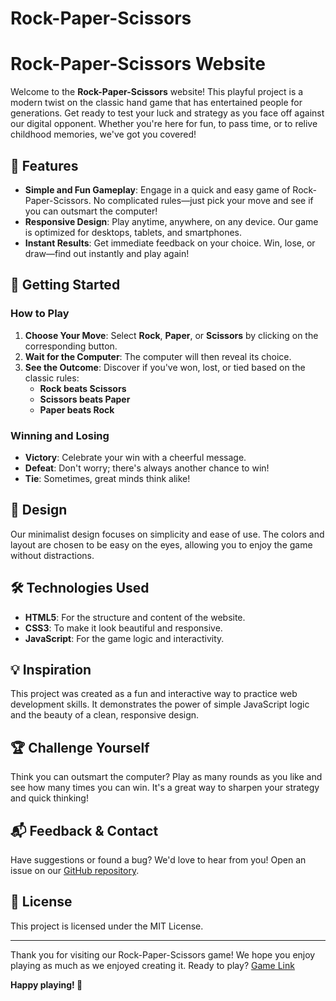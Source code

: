# Rock-Paper-Scissors

# Rock-Paper-Scissors Website

Welcome to the **Rock-Paper-Scissors** website! This playful project is a modern twist on the classic hand game that has entertained people for generations. Get ready to test your luck and strategy as you face off against our digital opponent. Whether you're here for fun, to pass time, or to relive childhood memories, we've got you covered!

## 🌟 Features

- **Simple and Fun Gameplay**: Engage in a quick and easy game of Rock-Paper-Scissors. No complicated rules—just pick your move and see if you can outsmart the computer!
- **Responsive Design**: Play anytime, anywhere, on any device. Our game is optimized for desktops, tablets, and smartphones.
- **Instant Results**: Get immediate feedback on your choice. Win, lose, or draw—find out instantly and play again!

## 🚀 Getting Started

### How to Play

1. **Choose Your Move**: Select **Rock**, **Paper**, or **Scissors** by clicking on the corresponding button.
2. **Wait for the Computer**: The computer will then reveal its choice.
3. **See the Outcome**: Discover if you've won, lost, or tied based on the classic rules:
   - **Rock beats Scissors**
   - **Scissors beats Paper**
   - **Paper beats Rock**

### Winning and Losing

- **Victory**: Celebrate your win with a cheerful message.
- **Defeat**: Don't worry; there's always another chance to win!
- **Tie**: Sometimes, great minds think alike!

## 🎨 Design

Our minimalist design focuses on simplicity and ease of use. The colors and layout are chosen to be easy on the eyes, allowing you to enjoy the game without distractions.

## 🛠️ Technologies Used

- **HTML5**: For the structure and content of the website.
- **CSS3**: To make it look beautiful and responsive.
- **JavaScript**: For the game logic and interactivity.

## 💡 Inspiration

This project was created as a fun and interactive way to practice web development skills. It demonstrates the power of simple JavaScript logic and the beauty of a clean, responsive design.

## 🏆 Challenge Yourself

Think you can outsmart the computer? Play as many rounds as you like and see how many times you can win. It's a great way to sharpen your strategy and quick thinking!

## 📬 Feedback & Contact

Have suggestions or found a bug? We'd love to hear from you! Open an issue on our [GitHub repository]( https://github.com/Sruti-Patro/Rock-Paper-Scissors ).

## 📜 License

This project is licensed under the MIT License.

---

Thank you for visiting our Rock-Paper-Scissors game! We hope you enjoy playing as much as we enjoyed creating it. Ready to play? [Game Link](https://sruti-patro.github.io/Rock-Paper-Scissors/)

**Happy playing! 🎉**
